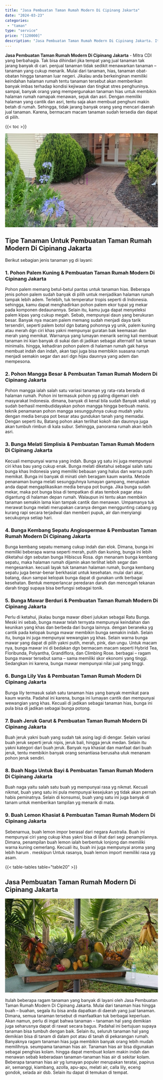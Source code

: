 ```yaml
---
title: "Jasa Pembuatan Taman Rumah Modern Di Cipinang Jakarta"
date: "2024-03-23"
categories:
 - "taman"
type: "service"
price: "[120000]"
description: "Jasa Pembuatan Taman Rumah Modern Di Cipinang Jakarta. Itulah beberapa ragam tanaman yang banyak di layani oleh Jasa Pembuatan Taman Rumah Modern Di Cipinang J..."
---
```


**Jasa Pembuatan Taman Rumah Modern Di Cipinang Jakarta** - Mitra CDI yang berbahagia. Tak bisa dihindari jika tempat yang jual tanaman tak jarang banyak di cari. penjual tanaman tidak sedikit menawarkan tanaman – tanaman yang cukup menarik. Mulai dari tanaman, hias, tanaman obat- obatan hingga tanaman luar negeri. Jikalau anda berkeinginan memiliki keindahan halaman rumah tentu tanaman tersebut akan memberikan banyak imbas terhadap kondisi kejiwaan dan tingkat stres penghuninya. sampai, banyak orang yang mempergunakan tanaman hias untuk membikin halaman rumah namapak menawan, sejuk dan asri. Dengan memiliki halaman yang cantik dan asri, tentu saja akan membuat penghuni makin betah di rumah. Sehingga, tidak jarang banyak orang yang mencari daerah jual tanaman. Karena, bermacam macam tanaman sudah tersedia dan dapat di pilih.

{{< toc >}}

![Jasa Pembuatan Taman Rumah Modern Di Cipinang Jakarta](/images/taman/taman650x400-27.jpg)

## Tipe Tanaman Untuk Pembuatan Taman Rumah Modern Di Cipinang Jakarta

Berikut sebagian jenis tanaman yg di layani:

### 1\. Pohon Palem Kuning & Pembuatan Taman Rumah Modern Di Cipinang Jakarta

Pohon palem memang betul-betul pantas untuk tanaman hias. Beberapa jenis pohon palem sudah banyak di pilih untuk menjadikan halaman rumah tampak lebih adem. Terlebih, tuk temperatur tropis seperti di Indonesia. sehingga, kamu dapat menghadirkan pohon palem ekor tupai yg mekar pada komponen dedaunannya. Selain itu, kamu juga dapat menyeleksi palem kipas yang cukup megah. Sebab, mempunyai daun yang berukuran besar. Banyak nya macam palem memang sudah menjadi daya tarik tersendiri, seperti palem botol dgn batang pohonnya yg unik, palem kuning atau merah dgn ciri khas yakni mempunyai guratan bak keemasan dan merah yang memikat. Warnanya yang lumayan menarik sering kali membuat tanaman ini kian banyak di sukai dan di jadikan sebagai alternatif tuk taman minimalis. hingga, kehadiran pohon palem di halaman rumah gak hanya membuat indah dan indah, akan tapi juga bisa membikin suasana rumah menjadi semakin segar dan asri dgn hijau daunnya yang adem dan mempesona.

### 2\. Pohon Mangga Besar & Pembuatan Taman Rumah Modern Di Cipinang Jakarta

Pohon mangga ialah salah satu variasi tanaman yg rata-rata berada di halaman rumah. Pohon ini termasuk pohon yg paling digemari oleh masyarakat Indonesia. dimana, banyak di kenal bila sudah Banyak sekali yg sudah berhasil membudidayakan pohon mangga hingga berbuah manis. teknik penamanan pohon mangga sesungguhnya cukup mudah yaitu dengan media berupa pot besar atau gundukan tanah yang memadai. Dengan seperti itu, Batang pohon akan terlihat kokoh dan daunnya juga akan tumbuh rimbun di kala subur. Sehingga, panorama rumah akan lebih asri.

### 3\. Bunga Melati Simplisia & Pembuatan Taman Rumah Modern Di Cipinang Jakarta

Kecuali mempunyai warna yang indah. Bunga yg satu ini juga mempunyai ciri khas bau yang cukup enak. Bunga melati diketahui sebagai salah satu bunga khas Indonesia yang memiliki bebauan yang halus dan warna putih memikat. Bunga ini banyak di minati oleh beragam kaum wanita. Metode penanaman bunga melati sesungguhnya lumayan gampang, merupakan anda dapat mengaplikasikan media berupa pot bunga. Jika bunga sudah mekar, maka pot bunga bisa di tempatkan di atas tembok pagar atau digantung di halaman depan rumah. Walaupun ini tentu akan membikin tanaman semakin lama kian tampak cantik dan menawan. Umpamanya tuk merawat bunga melati merupakan caranya dengan menggunting cabang yg kurang rapi secara terjadwal dan memberi pupuk, air dan menyiangi secukupnya setiap hari.

### 4\. Bunga Kembang Sepatu Angiospermae & Pembuatan Taman Rumah Modern Di Cipinang Jakarta

Bunga kembang sepatu memang cukup indah dan elok. Dimana, bunga ini memiliki beberapa warna seperti merah, putih dan kuning, bunga ini lebih diketahui dgn sebutan bunga Hibiscus Rosa. dgn menanam bunga kembang sepatu, maka halaman rumah dijamin akan terlihat lebih segar dan mengesankan. kecuali layak tuk tanaman halaman rumah, bunga kembang sepatu juga benar-benar berkhasiat untuk kesehatan. mulai dari akar, batang, daun sampai kelopak bunga dapat di gunakan untk berbagai kesehatan. Bentuk memperlancar peredaran darah dan mencegah tekanan darah tinggi supaya bisa berfungsi sebagai tonik.

### 5\. Bunga Mawar Berduri & Pembuatan Taman Rumah Modern Di Cipinang Jakarta

Perlu di ketahui, jikalau bunga mawar diberi julukan sebagai Ratu Bunga. Meski ini sebab, bunga mawar telah ternyata mempunyai keindahan dan keunikan yang khas dan berbeda dari bunga lainnya. dengan beraneka yg cantik pada kelopak bunga mawar membikin bunga semakin indah. Selain itu, bunga ini juga mempunyai wewangian yg khas. Selain warna bunga mawar yang dapat di pilih yakni putih, merah, pink, dan ungu. Untuk macam nya, bunga mawar ini di bedakan dgn bermacam macam seperti Hybrid Tea, Floribunda, Polyantha, Grandiflora, dan Climbing Rose. berbagai – ragam bunga mawar tersebut sama – sama memiliki skor ekonomi yang tinggi. Sedangkan ini karena, bunga mawar mempunyai nilai jual yang tinggi.

### 6\. Bunga Lily Vas & Pembuatan Taman Rumah Modern Di Cipinang Jakarta

Bunga lily termasuk salah satu tanaman hias yang banyak memikat para kaum wanita. Padahal ini karena, bunga ini lumayan cantik dan mempunyai wewangian yang khas. Kecuali di jadikan sebagai tanaman hias, bunga ini pula bisa di jadikan sebagai bunga potong.

### 7\. Buah Jeruk Garut & Pembuatan Taman Rumah Modern Di Cipinang Jakarta

Buah jeruk yakni buah yang sudah tak asing lagi di dengar. Selain variasi buah jeruk seperti jeruk nipis, jeruk bali, hingga jeruk medan. Selain itu yakni kategori dari buah jeruk. Banyak nya khasiat dan manfaat dari buah jeruk, tentu membikin banyak orang senantiasa berusaha utuk menanam pohon jeruk sendiri.

### 8\. Buah Naga Untuk Bayi & Pembuatan Taman Rumah Modern Di Cipinang Jakarta

Buah naga yaitu salah satu buah yg mempunyai rasa yg nikmat. Kecuali nikmat, buah yang satu ini pula mempunyai kesejukan yg tidak akan pernah habis peminatnya. Selain di konsumsi, buah yang satu ini juga banyak di tanam untuk memberikan tampilan yg menarik di mata.

### 9\. Buah Lemon Khasiat & Pembuatan Taman Rumah Modern Di Cipinang Jakarta

Sebenarnua, buah lemon impor berasal dari negara Australia. Buah ini mempunyai ciri yang cukup khas yakni bisa di lihat dari segi penampilannya. Dimana, penampilan buah lemon ialah berbentuk lonjong dan memiliki warna kuning cemerlang. Kecuali itu, buah ini juga mempunyai aroma yang lebih harum . meskipun Untuk rasanya, buah lemon import memiliki rasa yg asam.

{{< table-tables table="table20" >}}

## Jasa Pembuatan Taman Rumah Modern Di Cipinang Jakarta

![Jasa Pembuatan Taman Rumah Modern Di Cipinang Jakarta](/images/taman/taman650x400-3.jpg)

Itulah beberapa ragam tanaman yang banyak di layani oleh Jasa Pembuatan Taman Rumah Modern Di Cipinang Jakarta. Mulai dari tanaman hias hingga buah – buahan, segala itu bisa anda dapatkan di daerah yang jual tanaman. Dimana, semua tanaman tersebut di manfaatkan tuk berbagai keperluan. Akan namun, perlu di ingat bahwa tanaman – tanaman hal yang demikian juga seharusnya dapat di rawat secara bagus. Padahal ini bertujuan supaya tanaman bisa tumbuh dengan baik. Selain itu, seluruh tanaman hal yang demikian bisa di tanam di dalam pot atau di tanah di pekarangan rumah. Banyaknya ragam tanaman hias juga membikin banyak orang lebih mudah memilihnya. seumpama tanaman hias air. Tanaman hias air bisa digunakan sebagai penghias kolam. hingga dapat membuat kolam makin indah dan menawan sebab keberadaan tanaman-tanaman hias air di sekitar kolam. Beberapa tanaman hias air yg lumayan populer merupakan teratai, papirus air, semanggi, kiambang, azolla, apu-apu, melati air, calla lily, eceng gondok, selada air dsb. Selain itu dapat di temukan di tempat.
